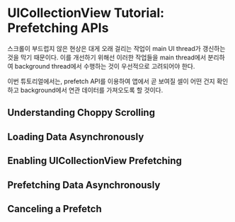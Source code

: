 # UICollectionView Tutorial: Prefetching APIs

스크롤이 부드럽지 않은 현상은 대게 오래 걸리는 작업이 main UI thread가 갱신하는 것을 막기 때문이다. 이를 개선하기 위해선 이러한 작업들을 main thread에서 분리하여 background thread에서 수행하는 것이 우선적으로 고려되어야 한다.

이번 튜토리얼에서는, prefetch API를 이용하여 앱에서 곧 보여질 셀이 어떤 건지 확인하고 background에서 연관 데이터를 가져오도록 할 것이다.

## Understanding Choppy Scrolling



## Loading Data Asynchronously

## Enabling UICollectionView Prefetching

## Prefetching Data Asynchronously

## Canceling a Prefetch

